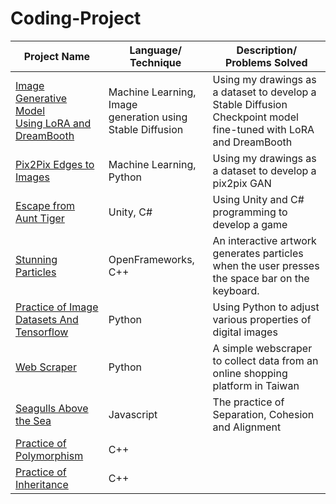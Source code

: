 # Coding-Project
| Project Name  | Language/ Technique | Description/ Problems Solved |
| ------------- | ------------- | ------------- | 
| [Image Generative Model<br> Using LoRA and DreamBooth](https://shorturl.at/dfvH1 )  | Machine Learning, Image<br> generation using Stable Diffusion  | Using my drawings as a dataset to develop a Stable Diffusion<br> Checkpoint model fine-tuned with LoRA and DreamBooth  | 
| [Pix2Pix Edges to Images](https://shorturl.at/psJNW) | Machine Learning,<br> Python  | Using my drawings as a dataset to develop a pix2pix GAN  |
| [Escape from Aunt Tiger](https://youtube.com/shorts/uzMvt3wsa1U?feature=share)  | Unity, C#  | Using Unity and C# programming to develop a game  |
| [Stunning Particles](https://shorturl.at/uvO49 )  | OpenFrameworks,<br> C++  | An interactive artwork generates particles when the user presses the space bar on the keyboard.  |
| [Practice of Image Datasets And Tensorflow](https://shorturl.at/aETV0)  | Python  | Using Python to adjust various properties of digital images  |
| [Web Scraper](https://shorturl.at/ivPW1 )  | Python  | A simple webscraper to collect data from an online shopping platform in Taiwan  |
| [Seagulls Above the Sea](https://shorturl.at/pvCHW)  | Javascript  | The practice of Separation, Cohesion and Alignment  |
| [Practice of Polymorphism](https://shorturl.at/uwY13)  | C++ |   |
| [Practice of Inheritance](https://shorturl.at/uCGR2)  | C++ |  |
